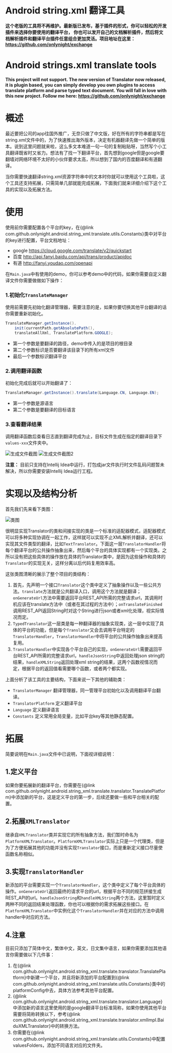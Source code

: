 Android string.xml 翻译工具
===========================

**这个老版的工具将不再维护。最新版已发布，基于插件的形式，你可以轻松的开发插件来选择你要使用的翻译平台，
你也可以发开自己的文档解析插件，然后将文档解析插件和翻译平台插件任意组合更加灵活。项目地址在这里：https://github.com/onlynight/exchange**

Android strings.xml translate tools
===================================

**This project will not support. The new version of Translator now released, it is plugin based,
you can simply develop you own plugins to access translate platform and parse typed text document.
You will fall in love with this new project. Follow me here:
https://github.com/onlynight/exchange**

# 概述
最近要把公司的app往国外推广，无奈只做了中文版，好在所有的字符串都是写在string.xml文件中的，为了快速推出海外版本，决定有机器翻译先做一个简单的版本。说到这里问题就来啦，这么多文本难道一句一句的复制粘贴呀，当然写个小工具翻译既省时又省力。想法有了找一下翻译平台，首先想到google但是google要翻墙对网络环境不太好的小伙伴要求太高，所以想到了国内的百度翻译和有道翻译。

当你需要快速翻译string.xml资源字符串中的文本时你就可以使用这个工具啦，这个工具还支持拓展，只需简单几部就能完成拓展，下面我们就来详细介绍下这个工具的实现以及拓展方法。

# 使用

使用前你需要配置各个平台的key，在{@link com.github.onlynight.android.string_xml.translate.utils.Constants}类中对平台的key进行配置，平台文档地址：

- google https://cloud.google.com/translate/v2/quickstart
- 百度 http://api.fanyi.baidu.com/api/trans/product/apidoc
- 有道 http://fanyi.youdao.com/openapi

在```Main.java```中有使用的demo，你可以参考demo中的代码，如果你需要自定义翻译文件你需要做做如下操作：

### 1.初始化```TranslateManager```
使用前需要先初始化翻译管理器，需要注意的是，如果你要切换其他平台翻译的话你需要重新初始化。

```java
TranslateManager.getInstance().
	init(currentPath.getAbsolutePath(),
	translateAllXml, TranslatePlatform.GOOGLE);
```

- 第一个参数是要翻译的路径，demo中传入的是项目的根目录
- 第二个参数标识是否要翻译该目录下的所有xml文件
- 最后一个参数标识翻译平台

### 2.调用翻译函数
初始化完成后就可以开始翻译了：

```java
TranslateManager.getInstance().translate(Language.CN, Language.EN);
```

- 第一个参数是源语言
- 第二个参数是要翻译的目标语言

### 3.查看翻译结果
调用翻译函数后查看日志直到翻译完成为止，目标文件生成在指定的翻译目录下```values-xxx```文件夹中。

![生成文件截图](./images/generate_files.png)
![生成文件截图2](./images/generate_files2.png)

**注意：**
目前只支持在Intellij Idea中运行，打包成jar文件执行时文件乱码问题暂未解决，所以你需要安装Intellij Idea运行工程。

# 实现以及结构分析
首先我们先来看下类图：

![类图](./images/class.png)

很明显实现Translator的类和间接实现的类是一个标准的适配器模式，适配器模式可以将多种实现协调在一起工作，这样就可以实现不止XML解析并翻译，还可以实现其文件类型的翻译，比如```TextTranslator```。下面这一层```TranslatorHandler```将每个翻译平台的公共操作抽象出来，然后每个平台的具体实现都有一个实现类。之所以没有把这些具体的操作放在具体的Translator类中，是因为这些操作和具体的```Translator```的实现无关，这样分离以后代码复用效率高。

这张类图清晰的展示了整个项目的类结构：

1. 首先，先声明一个接口```Translator```这个类中定义了抽象操作以及一些公共方法。```translate```方法就是公共翻译入口，调用这个方法就是翻译；```onGenerateUrl```方法中需要返回平台REST_API所需的完整请求url，其调用时机应该在translate方法中（或者在其过程的方法中）；```onTranslateFinished```调用REST_API返回String时对这个String进行json或者xml化处理，视实际情况而定。
2. ```TypedTranslator```这一层类是每一种翻译器的抽象实现类，这一层中实现了具体的平台的功能，但是每个```Translator```又会去调用平台特定的```TranslatorHandler```，```TranslatorHandler```中将平台的公共操作抽象出来提高复用。
3. ```TranslatorHandler```中实现各个平台自己的实现，```onGenerateUrl```需要返回平台REST_API所需的完整请求url，```handleJsonString```中返回处理json string的结果，```handleXMLString```返回处理xml string的结果，这两个函数视情况而定，根据平台的返回值看需要哪个函数，或者两个都实现。

上面分析了该工具的主要结构，下面来说一下其他的辅助类：

- ```TranslatorManager```
翻译管理器，同一管理平台初始化以及调用翻译平台翻译。
- ```TranslatorPlatform```
定义翻译平台
- ```Language```
定义翻译语言
- ```Constants```
定义常用全局变量，比如平台key等其他静态配置。

# 拓展
简要说明在```Main.java```文件中已说明，下面视详细说明：

## 1.定义平台
如果你要拓展新的翻译平台，你需要在{@link com.github.onlynight.android.string_xml.translate.translator.TranslatePlatform}中添加新的平台，这是定义平台的第一步，后续还要做一些和平台相关的配置。

## 2.拓展```XMLTranslator```
继承自```XMLTranslator```类并实现它的所有抽象方法，我们暂时命名为```PlatformXMLTranslator```。```PlatformXMLTranslator```实际上只是一个代理类，但是为了方便拓展其他的功能并没有实现```Translator```接口，而是重新定义接口尽量使函数名称相似。

## 3.实现```TranslatorHandler```
新添加的平台需要实现一个```TranslatorHandler```，这个类中定义了每个平台具体的操作。```onGenerateUrl```返回最终的请求平台的url，根据平台不同的规范拼接生成REST_API的url。```handleJsonString```和```handleXMLString```两个方法，这里暂时定义两种不同的返回结果处理函数，你也可以根据你的需求拓展这些接口。在```PlatformXMLTranslator```中实例化这个```TranslatorHandler```并在对应的方法中调用handler中对应的方法。

## 4.注意
目前只添加了简体中文，繁体中文，英文，日文集中语言，如果你需要添加其他语言你需要做以下几件事：

1. 在{@link com.github.onlynight.android.string_xml.translate.translator.TranslatePlatform}中新建一个平台，并且将新添加的平台配置到{@link com.github.onlynight.android.string_xml.translate.utils.Constants}类中的platformConfig中去，具体方法参考其他平台配置。
2. {@link com.github.onlynight.android.string_xml.translate.translator.Language}中添加新的语言这里使用的是google翻译平台标准简称，如果你使用其他平台需要将简称转换以下，参考{@link com.github.onlynight.android.string_xml.translate.translator.xmlImpl.BaiduXMLTranslator}中的转换方法。
3. 你需要在{@link com.github.onlynight.android.string_xml.translate.utils.Constants}中配置valuesFolders，添加不同语言对应的文件夹。


[Github_Source]: https://github.com/onlynight/Translator
